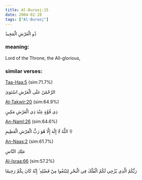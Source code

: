```yaml
---
title: Al-Burooj:15
date: 2004-02-10
tags: ["Al-Burooj"]
---
```

ذُو الْعَرْشِ الْمَجِيدُ
### meaning: 
Lord of the Throne, the All-glorious,
### similar verses: 

[Taa-Haa:5](/20/5) (sim:71.7%)

الرَّحْمَٰنُ عَلَى الْعَرْشِ اسْتَوَىٰ

[At-Takwir:20](/81/20) (sim:64.9%)

ذِي قُوَّةٍ عِنْدَ ذِي الْعَرْشِ مَكِينٍ

[An-Naml:26](/27/26) (sim:64.6%)

اللَّهُ لَا إِلَٰهَ إِلَّا هُوَ رَبُّ الْعَرْشِ الْعَظِيمِ ۩

[An-Naas:2](/114/2) (sim:61.7%)

مَلِكِ النَّاسِ

[Al-Israa:66](/17/66) (sim:57.2%)

رَبُّكُمُ الَّذِي يُزْجِي لَكُمُ الْفُلْكَ فِي الْبَحْرِ لِتَبْتَغُوا مِنْ فَضْلِهِ ۚ إِنَّهُ كَانَ بِكُمْ رَحِيمًا
